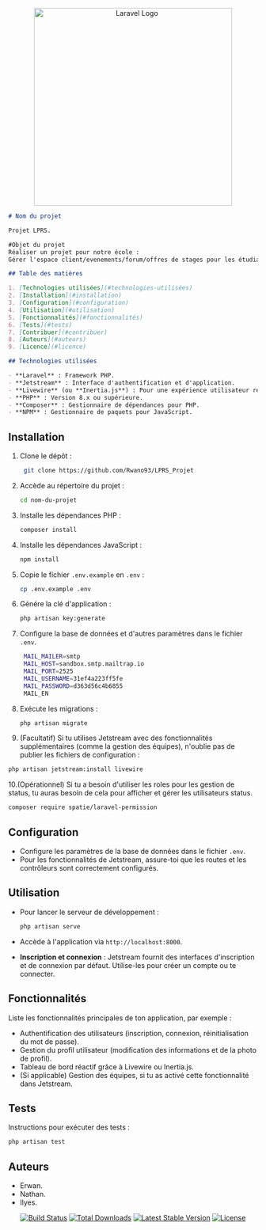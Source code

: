 <p align="center"><a href="https://laravel.com" target="_blank"><img src="https://raw.githubusercontent.com/laravel/art/master/logo-lockup/5%20SVG/2%20CMYK/1%20Full%20Color/laravel-logolockup-cmyk-red.svg" width="400" alt="Laravel Logo"></a></p>


```markdown
# Nom du projet

Projet LPRS.

#Objet du projet
Réaliser un projet pour notre école :
Gérer l'espace client/evenements/forum/offres de stages pour les étudiants etc...

## Table des matières

1. [Technologies utilisées](#technologies-utilisées)
2. [Installation](#installation)
3. [Configuration](#configuration)
4. [Utilisation](#utilisation)
5. [Fonctionnalités](#fonctionnalités)
6. [Tests](#tests)
7. [Contribuer](#contribuer)
8. [Auteurs](#auteurs)
9. [Licence](#licence)

## Technologies utilisées

- **Laravel** : Framework PHP.
- **Jetstream** : Interface d'authentification et d'application.
- **Livewire** (ou **Inertia.js**) : Pour une expérience utilisateur réactive.
- **PHP** : Version 8.x ou supérieure.
- **Composer** : Gestionnaire de dépendances pour PHP.
- **NPM** : Gestionnaire de paquets pour JavaScript.
```
## Installation

1. Clone le dépôt :

   ```bash
    git clone https://github.com/Rwano93/LPRS_Projet
   ```

2. Accède au répertoire du projet :

   ```bash
   cd nom-du-projet
   ```

3. Installe les dépendances PHP :

   ```bash
   composer install
   ```

4. Installe les dépendances JavaScript :

   ```bash
   npm install
   ```

5. Copie le fichier `.env.example` en `.env` :

   ```bash
   cp .env.example .env
   ```

6. Génére la clé d'application :

   ```bash
   php artisan key:generate
   ```

7. Configure la base de données et d'autres paramètres dans le fichier `.env`.
   ```bash
    MAIL_MAILER=smtp
    MAIL_HOST=sandbox.smtp.mailtrap.io
    MAIL_PORT=2525
    MAIL_USERNAME=31ef4a223ff5fe
    MAIL_PASSWORD=d363d56c4b6855
    MAIL_EN
    ```
9. Exécute les migrations :

   ```bash
   php artisan migrate
   ```

10. (Facultatif) Si tu utilises Jetstream avec des fonctionnalités supplémentaires (comme la gestion des équipes), n'oublie pas de publier les fichiers de configuration :

   ```bash
   php artisan jetstream:install livewire
   ```

10.(Opérationnel) Si tu a besoin d'utiliser les roles pour les gestion de status, tu auras besoin de cela pour afficher et gérer les utilisateurs status. 
 ```bash
 composer require spatie/laravel-permission
 ```
## Configuration

- Configure les paramètres de la base de données dans le fichier `.env`.
- Pour les fonctionnalités de Jetstream, assure-toi que les routes et les contrôleurs sont correctement configurés.

## Utilisation


- Pour lancer le serveur de développement :

  ```bash
  php artisan serve
  ```

- Accède à l'application via `http://localhost:8000`.

- **Inscription et connexion** : Jetstream fournit des interfaces d'inscription et de connexion par défaut. Utilise-les pour créer un compte ou te connecter.

## Fonctionnalités

Liste les fonctionnalités principales de ton application, par exemple :

- Authentification des utilisateurs (inscription, connexion, réinitialisation du mot de passe).
- Gestion du profil utilisateur (modification des informations et de la photo de profil).
- Tableau de bord réactif grâce à Livewire ou Inertia.js.
- (Si applicable) Gestion des équipes, si tu as activé cette fonctionnalité dans Jetstream.

## Tests

Instructions pour exécuter des tests :

```bash
php artisan test
```


## Auteurs

- Erwan.
- Nathan.
- Ilyes.


<p align="center">
<a href="https://github.com/laravel/framework/actions"><img src="https://github.com/laravel/framework/workflows/tests/badge.svg" alt="Build Status"></a>
<a href="https://packagist.org/packages/laravel/framework"><img src="https://img.shields.io/packagist/dt/laravel/framework" alt="Total Downloads"></a>
<a href="https://packagist.org/packages/laravel/framework"><img src="https://img.shields.io/packagist/v/laravel/framework" alt="Latest Stable Version"></a>
<a href="https://packagist.org/packages/laravel/framework"><img src="https://img.shields.io/packagist/l/laravel/framework" alt="License"></a>
</p>

